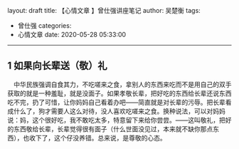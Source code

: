 layout: draft
title: 【心情文章 】曾仕强讲座笔记
author: 吴楚衡
tags:
  - 曾仕强
categories:
  - 心情文章
date: 2020-05-28 05:33:00
---
## 1 如果向长辈送（敬）礼

&emsp;中华民族强调自食其力，不吃嗟来之食，拿别人的东西来吃而不是用自己的双手获取的就是一种羞耻，就是没面子。如果孝敬长辈，把好吃的东西给长辈还说东西吃不完，扔了可惜，让你妈妈自己看着办吧——简直就是对长辈的污辱。把长辈看成什么了，狗才需要人这么对待，没人喜欢吃嗟来之食。换种说法，可以对妈妈说：妈，这个很好吃，我不敢吃太多，特意留下来给你尝尝。——这叫敬礼，把好的东西敬给长辈，长辈觉得很有面子（什么世面没见过，本来就不缺你那点东西），也收下了，这个仔没养错。总来说，是尊敬的心态。 
<!--more-->